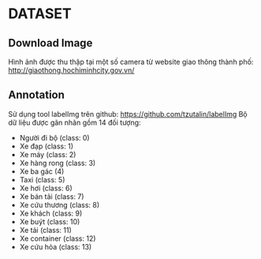 # DATASET
## Download Image
Hình ảnh được thu thập tại một số camera từ website giao thông thành phố: http://giaothong.hochiminhcity.gov.vn/
## Annotation
Sử dụng tool labelImg trên github: https://github.com/tzutalin/labelImg
Bộ dữ liệu được gãn nhãn gồm 14 đối tượng:
  * Người đi bộ (class: 0)
  * Xe đạp (class: 1)
  * Xe máy (class: 2)
  * Xe hàng rong (class: 3)
  * Xe ba gác (4)
  * Taxi (class: 5)
  * Xe hơi (class: 6)
  * Xe bán tải (class: 7)
  * Xe cứu thương (class: 8)
  * Xe khách (class: 9)
  * Xe buýt (class: 10)
  * Xe tải (class: 11)
  * Xe container (class: 12)
  * Xe cứu hỏa (class: 13)
  
  
